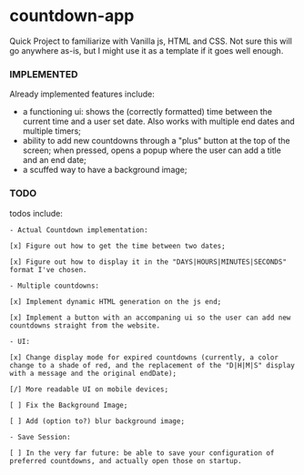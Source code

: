 # countdown-app
Quick Project to familiarize with Vanilla js, HTML and CSS. Not sure this will go anywhere as-is, but I might use it as a template if it goes well enough.

### IMPLEMENTED
Already implemented features include: 
 - a functioning ui: shows the (correctly formatted) time between the current time and a user set date. Also works with multiple end dates and multiple timers;
 - ability to add new countdowns through a "plus" button at the top of the screen; when pressed, opens a popup where the user can add a title and an end date;
 - a scuffed way to have a background image;

### TODO

todos include: 

	- Actual Countdown implementation: 

	[x] Figure out how to get the time between two dates;

	[x] Figure out how to display it in the "DAYS|HOURS|MINUTES|SECONDS" format I've chosen.

	- Multiple countdowns:

	[x] Implement dynamic HTML generation on the js end;
	
	[x] Implement a button with an accompaning ui so the user can add new countdowns straight from the website.

	- UI: 

	[x] Change display mode for expired countdowns (currently, a color change to a shade of red, and the replacement of the "D|H|M|S" display with a message and the original endDate);

	[/] More readable UI on mobile devices;

	[ ] Fix the Background Image;

	[ ] Add (option to?) blur background image;

	- Save Session: 

	[ ] In the very far future: be able to save your configuration of preferred countdowns, and actually open those on startup. 